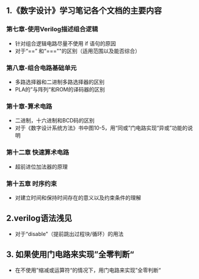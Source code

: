 ## 1.《数字设计》学习笔记各个文档的主要内容

### 第七章-使用Verilog描述组合逻辑

* 针对组合逻辑电路尽量不使用 if 语句的原因
* 对于“=\=” 和“===""的区别（适用范围以及能否综合）

### 第八章-组合电路基础单元

* 多路选择器和二进制多路选择器的区别
* PLA的”与阵列“和ROM的译码器的区别

### 第十章-算术电路

* 二进制，十六进制和BCD码的区别
* 对于《数字设计系统方法》书中图10-5，用“同或”门电路实现“异或”功能的说明

### 第十二章 快速算术电路

* 超前进位加法器的原理

### 第十五章 时序约束

* 对建立时间和保持时间存在的意义以及约束条件的理解





## 2.verilog语法浅见

* 对于“disable"（提前跳出过程块/循环）的用法

## 3. 如果使用门电路来实现”全零判断“

* 在不使用”缩减或运算符“的情况下，用门电路来实现”全零判断“